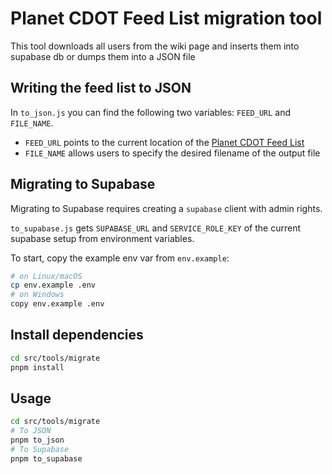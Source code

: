 # Planet CDOT Feed List migration tool

This tool downloads all users from the wiki page and inserts them into supabase db or dumps them into a JSON file

## Writing the feed list to JSON

In `to_json.js` you can find the following two variables: `FEED_URL` and `FILE_NAME`.

- `FEED_URL` points to the current location of the [Planet CDOT Feed List](https://wiki.cdot.senecacollege.ca/wiki/Planet_CDOT_Feed_List#Feeds)
- `FILE_NAME` allows users to specify the desired filename of the output file

## Migrating to Supabase

Migrating to Supabase requires creating a `supabase` client with admin rights.

`to_supabase.js` gets `SUPABASE_URL` and `SERVICE_ROLE_KEY` of the current supabase setup from environment variables.

To start, copy the example env var from `env.example`:

```bash
# on Linux/macOS
cp env.example .env
# on Windows
copy env.example .env
```

## Install dependencies

```bash
cd src/tools/migrate
pnpm install
```

## Usage

```bash
cd src/tools/migrate
# To JSON
pnpm to_json
# To Supabase
pnpm to_supabase
```
